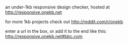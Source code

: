 an under-1kb responsive design checker, hosted at http://responsive.onekb.net

for more 1kb projects check out http://reddit.com/r/onekb

enter a url in the box, or add it to the end like this: http://responsive.onekb.net#bbc.com